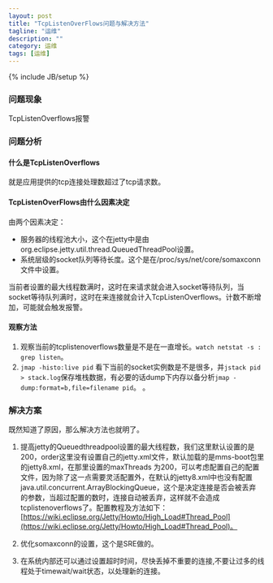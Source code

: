 ```yaml
--- 
layout: post 
title: "TcpListenOverFlows问题与解决方法" 
tagline: "运维" 
description: "" 
category: 运维 
tags: [运维] 
--- 
```

{% include JB/setup %}

### 问题现象

TcpListenOverflows报警

### 问题分析

#### 什么是TcpListenOverflows

就是应用提供的tcp连接处理数超过了tcp请求数。

#### TcpListenOverFlows由什么因素决定

由两个因素决定：

* 服务器的线程池大小，这个在jetty中是由org.eclipse.jetty.util.thread.QueuedThreadPool设置。    
* 系统层级的socket队列等待长度。这个是在/proc/sys/net/core/somaxconn文件中设置。    

当前者设置的最大线程数满时，这时在来请求就会进入socket等待队列，当socket等待队列满时，这时在来连接就会计入TcpListenOverflows。计数不断增加，可能就会触发报警。

#### 观察方法

1. 观察当前的tcplistenoverflows数量是不是在一直增长。`watch netstat -s : grep listen`。    
2. `jmap -histo:live pid` 看下当前的socket实例数是不是很多，并`jstack pid > stack.log`保存堆栈数据，有必要的话dump下内存以备分析`jmap -dump:format=b,file=filename pid`。
。    

### 解决方案

既然知道了原因，那么解决方法也就明了。

1. 提高jetty的Queuedthreadpool设置的最大线程数，我们这里默认设置的是200，order这里没有设置自己的jetty.xml文件，默认加载的是mms-boot包里的jetty8.xml，在那里设置的maxThreads
为200，可以考虑配置自己的配置文件，因为除了这一点需要灵活配置外，在默认的jetty8.xml中也没有配置java.util.concurrent.ArrayBlockingQueue，这个是决定连接是否会被丢弃
的参数，当超过配置的数时，连接自动被丢弃，这样就不会造成tcplistenoverflows了。配置教程及方法如下：[https://wiki.eclipse.org/Jetty/Howto/High_Load#Thread_Pool](https://wiki.eclipse.org/Jetty/Howto/High_Load#Thread_Pool)。    


2. 优化somaxconn的设置，这个是SRE做的。

3. 在系统内部还可以通过设置超时时间，尽快丢掉不重要的连接,不要让过多的线程处于timewait/wait状态，以处理新的连接。
